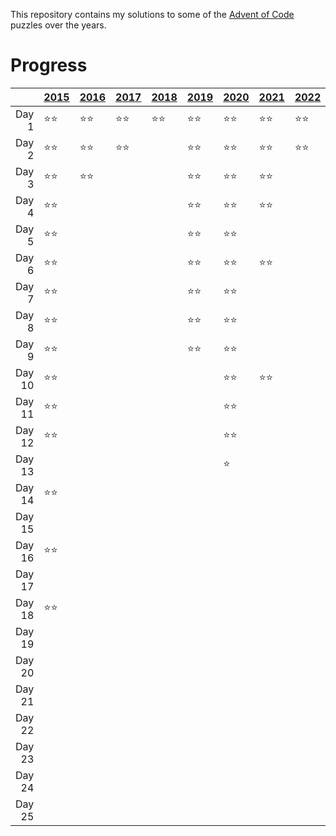 This repository contains my solutions to some of the [Advent of Code](https://adventofcode.com/) puzzles over the years.

# Progress

|      |[2015]          |[2016]          |[2017]          |[2018]          |[2019]          |[2020]          |[2021]          |[2022]          |[2023]          |
|-----:|----------------|----------------|----------------|----------------|----------------|----------------|----------------|----------------|----------------|
|Day 1 |&#x2B50;&#x2B50;|&#x2B50;&#x2B50;|&#x2B50;&#x2B50;|&#x2B50;&#x2B50;|&#x2B50;&#x2B50;|&#x2B50;&#x2B50;|&#x2B50;&#x2B50;|&#x2B50;&#x2B50;|                |
|Day 2 |&#x2B50;&#x2B50;|&#x2B50;&#x2B50;|&#x2B50;&#x2B50;|                |&#x2B50;&#x2B50;|&#x2B50;&#x2B50;|&#x2B50;&#x2B50;|&#x2B50;&#x2B50;|                |
|Day 3 |&#x2B50;&#x2B50;|&#x2B50;&#x2B50;|                |                |&#x2B50;&#x2B50;|&#x2B50;&#x2B50;|&#x2B50;&#x2B50;|                |                |
|Day 4 |&#x2B50;&#x2B50;|                |                |                |&#x2B50;&#x2B50;|&#x2B50;&#x2B50;|&#x2B50;&#x2B50;|                |                |
|Day 5 |&#x2B50;&#x2B50;|                |                |                |&#x2B50;&#x2B50;|&#x2B50;&#x2B50;|                |                |                |
|Day 6 |&#x2B50;&#x2B50;|                |                |                |&#x2B50;&#x2B50;|&#x2B50;&#x2B50;|&#x2B50;&#x2B50;|                |                |
|Day 7 |&#x2B50;&#x2B50;|                |                |                |&#x2B50;&#x2B50;|&#x2B50;&#x2B50;|                |                |                |
|Day 8 |&#x2B50;&#x2B50;|                |                |                |&#x2B50;&#x2B50;|&#x2B50;&#x2B50;|                |                |                |
|Day 9 |&#x2B50;&#x2B50;|                |                |                |&#x2B50;&#x2B50;|&#x2B50;&#x2B50;|                |                |                |
|Day 10|&#x2B50;&#x2B50;|                |                |                |                |&#x2B50;&#x2B50;|&#x2B50;&#x2B50;|                |                |
|Day 11|&#x2B50;&#x2B50;|                |                |                |                |&#x2B50;&#x2B50;|                |                |                |
|Day 12|&#x2B50;&#x2B50;|                |                |                |                |&#x2B50;&#x2B50;|                |                |                |
|Day 13|                |                |                |                |                |&#x2B50;        |                |                |                |
|Day 14|&#x2B50;&#x2B50;|                |                |                |                |                |                |                |                |
|Day 15|                |                |                |                |                |                |                |                |                |
|Day 16|&#x2B50;&#x2B50;|                |                |                |                |                |                |                |                |
|Day 17|                |                |                |                |                |                |                |                |                |
|Day 18|&#x2B50;&#x2B50;|                |                |                |                |                |                |                |                |
|Day 19|                |                |                |                |                |                |                |                |                |
|Day 20|                |                |                |                |                |                |                |                |                |
|Day 21|                |                |                |                |                |                |                |                |                |
|Day 22|                |                |                |                |                |                |                |                |                |
|Day 23|                |                |                |                |                |                |                |                |                |
|Day 24|                |                |                |                |                |                |                |                |                |
|Day 25|                |                |                |                |                |                |                |                |                |

[2015]: https://adventofcode.com/2015
[2016]: https://adventofcode.com/2016
[2017]: https://adventofcode.com/2017
[2018]: https://adventofcode.com/2018
[2019]: https://adventofcode.com/2019
[2020]: https://adventofcode.com/2020
[2021]: https://adventofcode.com/2021
[2022]: https://adventofcode.com/2022
[2023]: https://adventofcode.com/2023
